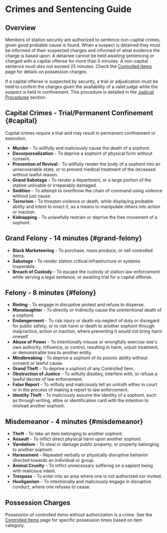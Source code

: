 # Crimes and Sentencing Guide

## Overview

Members of station security are authorized to sentence non-capital crimes, given good probable cause is found. When a suspect is detained they must be informed of their suspected charges and informed of what evidence the charge is based upon. A detainee cannot be held awaiting sentencing or charged with a capital offense for more than 5 minutes. A non-capital sentence must also not exceed 25 minutes. Check the [Controlled Items](controlled-items.md) page for details on possession charges.

If a capital offense is suspected by security, a trial or adjudication must be held to confirm the charges given the availability of a valid judge while the suspect is held in confinement. This procedure is detailed in the [Judicial Procedures](judicial.md) section.

## Capital Crimes - Trial/Permanent Confinement {#capital}

Capital crimes require a trial and may result in permanent confinement or execution.

- **Murder** - To willfully and maliciously cause the death of a sophont.
- **Decorporealization** - To deprive a sophont of physical form without consent.
- **Prevention of Revival** - To willfully render the body of a sophont into an unrecoverable state, or to prevent medical treatment of the deceased without lawful reason.
- **Grand Sabotage** - To render a department, or a large portion of the station unlivable or irreparably damaged.
- **Sedition** - To attempt to overthrow the chain of command using violence without just cause.
- **Terrorism** - To threaten violence or death, while displaying probable ability and intent to enact it, as a means to manipulate others into action or inaction.
- **Kidnapping** - To unlawfully restrain or deprive the free movement of a sophont.

## Grand Felony - 14 minutes {#grand-felony}

- **Black Marketeering** - To purchase, mass produce, or sell controlled items.
- **Sabotage** - To render station critical infrastructure or systems inoperable.
- **Breach of Custody** - To escape the custody of station law enforcement while serving a legal sentence, or awaiting trial for a capital offense.

## Felony - 8 minutes {#felony}

- **Rioting** - To engage in disruptive protest and refuse to disperse.
- **Manslaughter** - To directly or indirectly cause the unintentional death of a sophont.
- **Endangerment** - To risk injury or death via neglect of duty or disregard for public safety; or to risk harm or death to another sophont through malpractice, action or inaction, where preventing it would not bring harm oneself.
- **Abuse of Power** - To intentionally misuse or wrongfully exercise one's own authority, influence, or control, resulting in harm, unjust treatment, or demonstrable loss to another entity.
- **Mindbreaking** - To deprive a sophont of its psionic ability without consent or lawful cause.
- **Grand Theft** - To deprive a sophont of any Controlled Item.
- **Obstruction of Justice** - To wilfully disobey, interfere with, or refuse a lawful decree of law enforcement.
- **False Report** - To wilfully and maliciously tell an untruth either in court or in the process of making a report to law enforcement.
- **Identity Theft** - To maliciously assume the identity of a sophont, such as through writing, attire or identification card with the intention to mislead another sophont.

## Misdemeanor - 4 minutes {#misdemeanor}

- **Theft** - To take an item belonging to another sophont.
- **Assault** - To inflict direct physical harm upon another sophont.
- **Vandalism** - To steal or damage public property, or property belonging to another sophont.
- **Harassment** - Repeated verbally or physically disruptive behavior directed towards an individual or group.
- **Animal Cruelty** - To inflict unnecessary suffering on a sapient being with malicious intent.
- **Trespass** - To enter into an area where one is not authorized nor invited.
- **Hooliganism** - To intentionally and maliciously engage in disruptive conduct, where one refuses to cease.

## Possession Charges

Possession of controlled items without authorization is a crime. See the [Controlled Items](controlled-items.md) page for specific possession times based on item category.
